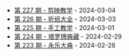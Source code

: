 * [第 227 期 - 剪映教学](https://day.tsq360.cf/posts/227-剪映教学) - 2024-03-04
* [第 226 期 - 折纸大全](https://day.tsq360.cf/posts/226-折纸大全) - 2024-03-03
* [第 225 期 - 手工教学](https://day.tsq360.cf/posts/225-手工教学) - 2024-03-01
* [第 224 期 - 塔罗牌典藏](https://day.tsq360.cf/posts/224-塔罗牌典藏) - 2024-02-29
* [第 223 期 - 永乐大典](https://day.tsq360.cf/posts/223-永乐大典) - 2024-02-28
